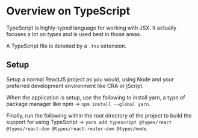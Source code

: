 # Overview on TypeScript

TypeScript is highly-typed language for working with JSX. It actually focuses a lot on _types_ and is used best in those areas.

A TypeScript file is denoted by a `.tsx` extension.

## Setup

Setup a normal ReactJS project as you would, using Node and your preferred development environment like CRA or jScript.

When the application is setup, use the following to install yarn, a type of package manager like npm -> `npm install --global yarn`.

Finally, run the following within the root directory of the project to build the support for using TypeScript -> `yarn add typescript @types/react @types/react-dom @types/react-router-dom @types/node`.
